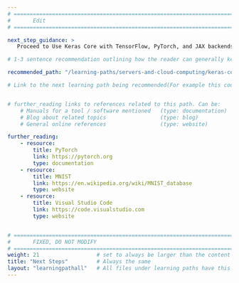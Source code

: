 ```yaml
---
# ================================================================================
#       Edit
# ================================================================================

next_step_guidance: >
   Proceed to Use Keras Core with TensorFlow, PyTorch, and JAX backends to continue exploring Machine Learning.

# 1-3 sentence recommendation outlining how the reader can generally keep learning about these topics, and a specific explanation of why the next step is being recommended.

recommended_path: "/learning-paths/servers-and-cloud-computing/keras-core/"

# Link to the next learning path being recommended(For example this could be /learning-paths/servers-and-cloud-computing/mongodb).


# further_reading links to references related to this path. Can be:
    # Manuals for a tool / software mentioned   (type: documentation)
    # Blog about related topics                 (type: blog)
    # General online references                 (type: website) 

further_reading:
    - resource:
        title: PyTorch
        link: https://pytorch.org
        type: documentation    
    - resource:
        title: MNIST
        link: https://en.wikipedia.org/wiki/MNIST_database
        type: website
    - resource:
        title: Visual Studio Code
        link: https://code.visualstudio.com
        type: website


# ================================================================================
#       FIXED, DO NOT MODIFY
# ================================================================================
weight: 21                  # set to always be larger than the content in this path, and one more than 'review'
title: "Next Steps"         # Always the same
layout: "learningpathall"   # All files under learning paths have this same wrapper
---
```

